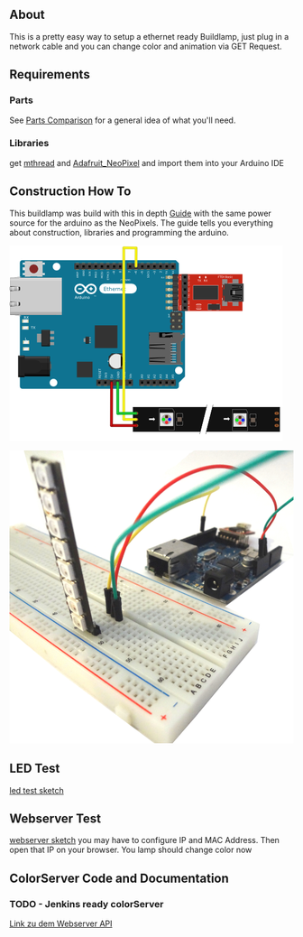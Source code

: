 ## About

This is a pretty easy way to setup a ethernet ready Buildlamp, just plug in a network cable and you can change color and animation via GET Request.

## Requirements
### Parts
See [Parts Comparison](https://github.com/robbi5/buildlamp/wiki/Part-Comparison) for a general idea of what you'll need.

### Libraries
get [mthread](https://github.com/jlamothe/mthread)
and [Adafruit_NeoPixel](https://github.com/adafruit/Adafruit_NeoPixel)
and import them into your Arduino IDE

## Construction How To
This buildlamp was build with this in depth [Guide](https://learn.adafruit.com/adafruit-neopixel-uberguide/arduino-library) with the same power source for the arduino as the NeoPixels. The guide tells you everything about construction, libraries and programming the arduino.

![fritzing SVG](./docs/arduino_neopixel.png)

![real image](./docs/board.jpg)

## LED Test

[led test sketch](./ledTest.idn)

## Webserver Test

[webserver sketch](../webserverTest.idn)
you may have to configure IP and MAC Address. Then open that IP on your browser. You lamp should change color now

## ColorServer Code and Documentation

### TODO - Jenkins ready colorServer
[Link zu dem Webserver API](../arduinoEthernetSketch/colorserver/server.sketch)





 

